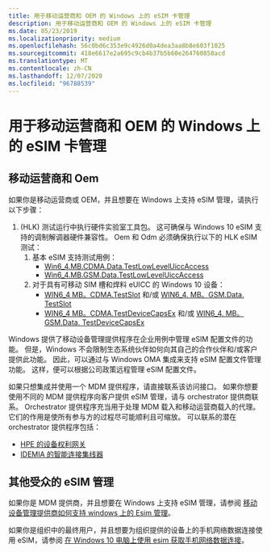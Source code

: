 ```yaml
---
title: 用于移动运营商和 OEM 的 Windows 上的 eSIM 卡管理
description: 用于移动运营商和 OEM 的 Windows 上的 eSIM 卡管理
ms.date: 05/23/2019
ms.localizationpriority: medium
ms.openlocfilehash: 56c0bd6c353e9c4926d0a4dea3aa8b8e603f1025
ms.sourcegitcommit: 418e6617e2a695c9cb4b37b5b60e264760858acd
ms.translationtype: MT
ms.contentlocale: zh-CN
ms.lasthandoff: 12/07/2020
ms.locfileid: "96788539"
---
```

# <a name="esim-management-on-windows-for-mobile-operators-and-oems"></a>用于移动运营商和 OEM 的 Windows 上的 eSIM 卡管理

## <a name="mobile-operators-and-oems"></a>移动运营商和 Oem

如果你是移动运营商或 OEM，并且想要在 Windows 上支持 eSIM 管理，请执行以下步骤：

1.  (HLK) 测试运行中执行硬件实验室工具包。 这可确保与 Windows 10 eSIM 支持的调制解调器硬件兼容性。 Oem 和 Odm 必须确保执行以下的 HLK eSIM 测试：
    1. 基本 eSIM 支持测试用例：
        - [Win6_4.MB.CDMA.Data.TestLowLevelUiccAccess](/windows-hardware/test/hlk/testref/f27c8d81-7e2b-49d1-be4c-614bf62f003c)
        - [Win6_4.MB.GSM.Data.TestLowLevelUiccAccess](/windows-hardware/test/hlk/testref/104db926-5cc4-47ad-a7d0-ff476b0f57a1)
    2. 对于具有可移动 SIM 槽和焊料 eUICC 的 Windows 10 设备：
        - [WIN6_4 MB。CDMA.TestSlot](/windows-hardware/test/hlk/testref/049a0532-3d58-49aa-ac3d-2a9b8aab24a7) 和/或 [WIN6_4. MB。GSM.Data. TestSlot](/windows-hardware/test/hlk/testref/defddebe-cc40-4d6f-9b0c-ca5ca9a1cb4d)
        - [WIN6_4 MB。CDMA.TestDeviceCapsEx](/windows-hardware/test/hlk/testref/e4ec5199-0841-4864-ac17-b6b71f81cdf3) 和/或 [WIN6_4. MB。GSM.Data. TestDeviceCapsEx](/windows-hardware/test/hlk/testref/75c812d5-8c7d-4589-8336-7d72f2feb987)

Windows 提供了移动设备管理提供程序在企业用例中管理 eSIM 配置文件的功能。 但是，Windows 不会限制生态系统伙伴如何向其自己的合作伙伴和/或客户提供此功能。 因此，可以通过与 Windows OMA 集成来支持 eSIM 配置文件管理功能。 这样，便可以根据公司政策远程管理 eSIM 配置文件。

如果只想集成并使用一个 MDM 提供程序，请直接联系该访问接口。 如果你想要使用不同的 MDM 提供程序向客户提供 eSIM 管理，请与 orchestrator 提供商联系。 Orchestrator 提供程序充当用于处理 MDM 载入和移动运营商载入的代理。 它们的作用是使所有参与方的过程尽可能顺利且可缩放。 可以联系的潜在 orchestrator 提供程序包括：
* [HPE 的设备权利网关](https://www.hpe.com/emea_europe/en/solutions/digital-communications-services.html)
* [IDEMIA 的智能连接集线器](https://www.idemia.com/smart-connect-hub)

## <a name="esim-management-for-other-audiences"></a>其他受众的 eSIM 管理

如果你是 MDM 提供商，并且想要在 Windows 上支持 eSIM 管理，请参阅 [移动设备管理提供商如何支持 windows 上的 Esim 管理](/windows/client-management/mdm/esim-enterprise-management)。

如果你是组织中的最终用户，并且想要为组织提供的设备上的手机网络数据连接使用 eSIM，请参阅 [在 Windows 10 电脑上使用 esim 获取手机网络数据连接](https://support.microsoft.com/help/4020763/windows-10-use-esim-for-cellular-data)。
